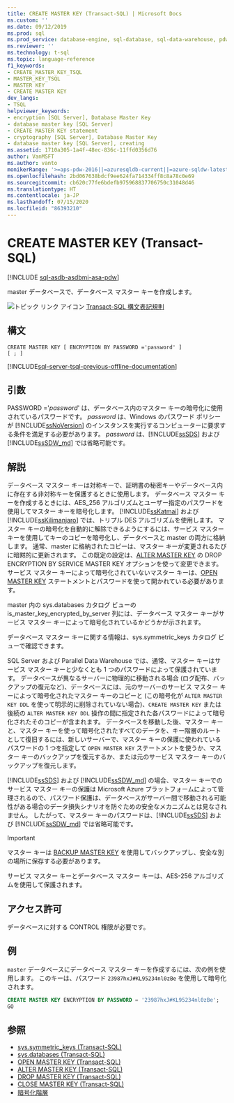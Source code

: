 ```yaml
---
title: CREATE MASTER KEY (Transact-SQL) | Microsoft Docs
ms.custom: ''
ms.date: 09/12/2019
ms.prod: sql
ms.prod_service: database-engine, sql-database, sql-data-warehouse, pdw
ms.reviewer: ''
ms.technology: t-sql
ms.topic: language-reference
f1_keywords:
- CREATE_MASTER_KEY_TSQL
- MASTER_KEY_TSQL
- MASTER KEY
- CREATE MASTER KEY
dev_langs:
- TSQL
helpviewer_keywords:
- encryption [SQL Server], Database Master Key
- database master key [SQL Server]
- CREATE MASTER KEY statement
- cryptography [SQL Server], Database Master Key
- database master key [SQL Server], creating
ms.assetid: 1710a305-1a4f-48ec-836c-11ffd0356d76
author: VanMSFT
ms.author: vanto
monikerRange: '>=aps-pdw-2016||=azuresqldb-current||=azure-sqldw-latest||>=sql-server-2016||=sqlallproducts-allversions||>=sql-server-linux-2017||=azuresqldb-mi-current'
ms.openlocfilehash: 2bd067638bdcf9ee624fa714334ff8c8a78c0e69
ms.sourcegitcommit: cb620c77fe6bdefb975968837706750c31048d46
ms.translationtype: HT
ms.contentlocale: ja-JP
ms.lasthandoff: 07/15/2020
ms.locfileid: "86393210"
---
```

# <a name="create-master-key-transact-sql"></a>CREATE MASTER KEY (Transact-SQL)

[!INCLUDE [sql-asdb-asdbmi-asa-pdw](../../includes/applies-to-version/sql-asdb-asdbmi-asa-pdw.md)]

master データベースで、データベース マスター キーを作成します。

![トピック リンク アイコン](../../database-engine/configure-windows/media/topic-link.gif "トピック リンク アイコン") [Transact-SQL 構文表記規則](../../t-sql/language-elements/transact-sql-syntax-conventions-transact-sql.md)

## <a name="syntax"></a>構文

```syntaxsql
CREATE MASTER KEY [ ENCRYPTION BY PASSWORD ='password' ]
[ ; ]
```

[!INCLUDE[sql-server-tsql-previous-offline-documentation](../../includes/sql-server-tsql-previous-offline-documentation.md)]

## <a name="arguments"></a>引数

PASSWORD ='*password*' は、データベース内のマスター キーの暗号化に使用されているパスワードです。 *password* は、Windows のパスワード ポリシーが [!INCLUDE[ssNoVersion](../../includes/ssnoversion-md.md)] のインスタンスを実行するコンピューターに要求する条件を満足する必要があります。 *password* は、[!INCLUDE[ssSDS](../../includes/sssds-md.md)] および [!INCLUDE[ssSDW_md](../../includes/sssdw-md.md)] では省略可能です。

## <a name="remarks"></a>解説

データベース マスター キーは対称キーで、証明書の秘密キーやデータベース内に存在する非対称キーを保護するときに使用します。 データベース マスター キーを作成するときには、AES_256 アルゴリズムとユーザー指定のパスワードを使用してマスター キーを暗号化します。 [!INCLUDE[ssKatmai](../../includes/sskatmai-md.md)] および [!INCLUDE[ssKilimanjaro](../../includes/sskilimanjaro-md.md)] では、トリプル DES アルゴリズムを使用します。 マスター キーの暗号化を自動的に解除できるようにするには、サービス マスター キーを使用してキーのコピーを暗号化し、データベースと master の両方に格納します。 通常、master に格納されたコピーは、マスター キーが変更されるたびに暗黙的に更新されます。 この既定の設定は、[ALTER MASTER KEY](../../t-sql/statements/alter-master-key-transact-sql.md) の DROP ENCRYPTION BY SERVICE MASTER KEY オプションを使って変更できます。 サービス マスター キーによって暗号化されていないマスター キーは、[OPEN MASTER KEY](../../t-sql/statements/open-master-key-transact-sql.md) ステートメントとパスワードを使って開かれている必要があります。

master 内の sys.databases カタログ ビューの is_master_key_encrypted_by_server 列には、データベース マスター キーがサービス マスター キーによって暗号化されているかどうかが示されます。

データベース マスター キーに関する情報は、sys.symmetric_keys カタログ ビューで確認できます。

SQL Server および Parallel Data Warehouse では、通常、マスター キーはサービス マスター キーと少なくとも 1 つのパスワードによって保護されています。 データベースが異なるサーバーに物理的に移動される場合 (ログ配布、バックアップの復元など)、データベースには、元のサーバーのサービス マスター キーによって暗号化されたマスター キーのコピーと (この暗号化が `ALTER MASTER KEY DDL` を使って明示的に削除されていない場合)、`CREATE MASTER KEY` または後続の `ALTER MASTER KEY DDL` 操作の間に指定された各パスワードによって暗号化されたそのコピーが含まれます。 データベースを移動した後、マスター キーと、マスター キーを使って暗号化されたすべてのデータを、キー階層のルートとして復旧するには、新しいサーバーで、マスター キーの保護に使われているパスワードの 1 つを指定して `OPEN MASTER KEY` ステートメントを使うか、マスター キーのバックアップを復元するか、または元のサービス マスター キーのバックアップを復元します。

[!INCLUDE[ssSDS](../../includes/sssds-md.md)] および [!INCLUDE[ssSDW_md](../../includes/sssdw-md.md)] の場合、マスター キーでのサービス マスター キーの保護は Microsoft Azure プラットフォームによって管理されるので、パスワード保護は、データベースがサーバー間で移動される可能性がある場合のデータ損失シナリオを防ぐための安全なメカニズムとは見なされません。 したがって、マスター キーのパスワードは、[!INCLUDE[ssSDS](../../includes/sssds-md.md)] および [!INCLUDE[ssSDW_md](../../includes/sssdw-md.md)] では省略可能です。

> [!IMPORTANT]
> マスター キーは [BACKUP MASTER KEY](../../t-sql/statements/backup-master-key-transact-sql.md) を使用してバックアップし、安全な別の場所に保存する必要があります。

サービス マスター キーとデータベース マスター キーは、AES-256 アルゴリズムを使用して保護されます。

## <a name="permissions"></a>アクセス許可

データベースに対する CONTROL 権限が必要です。

## <a name="examples"></a>例

`master` データベースにデータベース マスター キーを作成するには、次の例を使用します。 このキーは、パスワード `23987hxJ#KL95234nl0zBe` を使用して暗号化されます。

```sql
CREATE MASTER KEY ENCRYPTION BY PASSWORD = '23987hxJ#KL95234nl0zBe';
GO
```

## <a name="see-also"></a>参照

- [sys.symmetric_keys &#40;Transact-SQL&#41;](../../relational-databases/system-catalog-views/sys-symmetric-keys-transact-sql.md)
- [sys.databases &#40;Transact-SQL&#41;](../../relational-databases/system-catalog-views/sys-databases-transact-sql.md)
- [OPEN MASTER KEY &#40;Transact-SQL&#41;](../../t-sql/statements/open-master-key-transact-sql.md)
- [ALTER MASTER KEY &#40;Transact-SQL&#41;](../../t-sql/statements/alter-master-key-transact-sql.md)
- [DROP MASTER KEY &#40;Transact-SQL&#41;](../../t-sql/statements/drop-master-key-transact-sql.md)
- [CLOSE MASTER KEY &#40;Transact-SQL&#41;](../../t-sql/statements/close-master-key-transact-sql.md)
- [暗号化階層](../../relational-databases/security/encryption/encryption-hierarchy.md)
